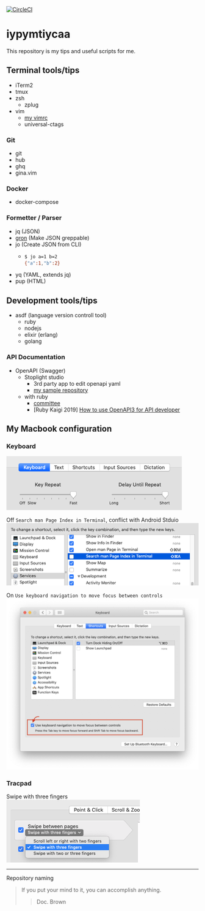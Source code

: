 [![CircleCI](https://circleci.com/gh/yasuhiroki/iypymtiycaa.svg?style=svg)](https://circleci.com/gh/yasuhiroki/iypymtiycaa)

# iypymtiycaa

This repository is my tips and useful scripts for me.

## Terminal tools/tips

- iTerm2
- tmux
- zsh
  - zplug
- vim
  - [my vimrc](https://github.com/yasuhiroki/vimrc)
  - universal-ctags

### Git

- git
- hub
- ghq
- gina.vim

### Docker

- docker-compose

### Formetter / Parser

- jq (JSON)
- [gron](https://github.com/tomnomnom/gron) (Make JSON greppable)
- jo (Create JSON from CLI)
  - ```bash
    $ jo a=1 b=2
    {"a":1,"b":2}
    ```
- yq (YAML, extends jq)
- pup (HTML)

## Development tools/tips

- asdf (language version controll tool)
  - ruby
  - nodejs
  - elixir (erlang)
  - golang

### API Documentation

- OpenAPI (Swagger)
  - Stoplight studio
    - 3rd party app to edit openapi yaml
    - [my sample repository](https://github.com/yasuhiroki/stoplight-studio-sample)
  - with ruby
    - [committee](https://github.com/interagent/committee)
    - [Ruby Kaigi 2019] [How to use OpenAPI3 for API developer](https://rubykaigi.org/2019/presentations/ota42y.html)

## My Macbook configuration

### Keyboard

![](./img/mac-pref-keyboard.png)

Off `Search man Page Index in Terminal`, conflict with Android Stduio  
![](img/mac-pref-keyboard-shortcut.png)

On `Use keyboard navigation to move focus between controls`  
![](img/mac-pref-keyboard-navigation.png)

### Tracpad

Swipe with three fingers  
![](img/mac-pref-tracpad.png)

---

Repository naming

> If you put your mind to it, you can accomplish anything.
>> Doc. Brown


